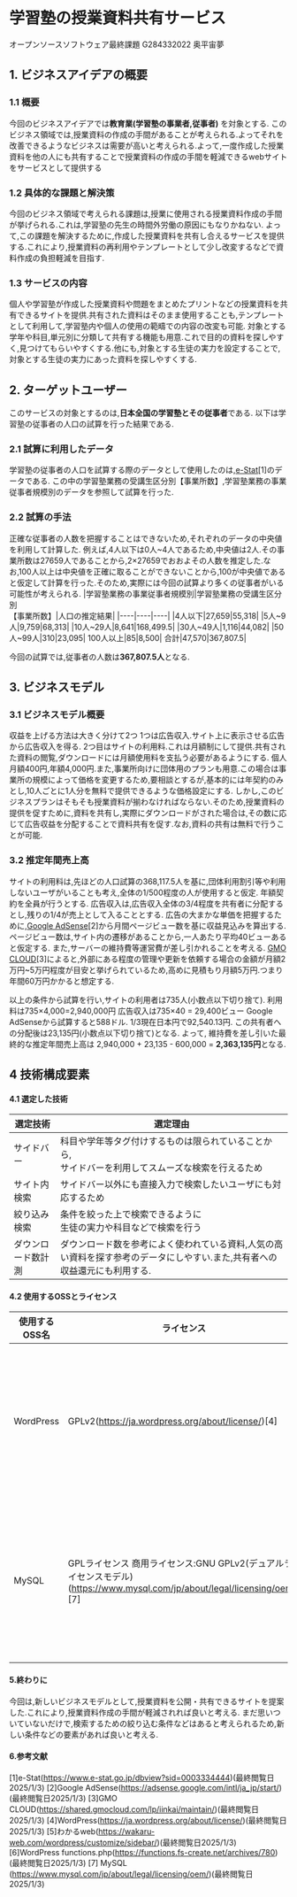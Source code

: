 # 学習塾の授業資料共有サービス
オープンソースソフトウェア最終課題
G284332022 奥平宙夢

## 1. ビジネスアイデアの概要
### 1.1 概要
今回のビジネスアイデアでは**教育業(学習塾の事業者,従事者)** を対象とする.
このビジネス領域では,授業資料の作成の手間があることが考えられる.よってそれを改善できるようなビジネスは需要が高いと考えられる.よって,一度作成した授業資料を他の人にも共有することで授業資料の作成の手間を軽減できるwebサイトをサービスとして提供する

### 1.2 具体的な課題と解決策
今回のビジネス領域で考えられる課題は,授業に使用される授業資料作成の手間が挙げられる.これは,学習塾の先生の時間外労働の原因にもなりかねない.
よって,この課題を解決するために,作成した授業資料を共有し合えるサービスを提供する.これにより,授業資料の再利用やテンプレートとして少し改変するなどで資料作成の負担軽減を目指す.

### 1.3 サービスの内容
個人や学習塾が作成した授業資料や問題をまとめたプリントなどの授業資料を共有できるサイトを提供.共有された資料はそのまま使用することも,テンプレートとして利用して,学習塾内や個人の使用の範疇での内容の改変も可能.
対象とする学年や科目,単元別に分類して共有する機能も用意.これで目的の資料を探しやすく,見つけてもらいやすくする.他にも,対象とする生徒の実力を設定することで,対象とする生徒の実力にあった資料を探しやすくする.


## 2. ターゲットユーザー
このサービスの対象とするのは,**日本全国の学習塾とその従事者**である.
以下は学習塾の従事者の人口の試算を行った結果である.
### 2.1 試算に利用したデータ
学習塾の従事者の人口を試算する際のデータとして使用したのは,[e-Stat](https://www.e-stat.go.jp/dbview?sid=0003334444)[1]のデータである.
この中の学習塾業務の受講生区分別【事業所数】,学習塾業務の事業従事者規模別のデータを参照して試算を行った.
### 2.2 試算の手法
正確な従事者の人数を把握することはできないため,それぞれのデータの中央値を利用して計算した.
例えば,4人以下は0人~4人であるため,中央値は2人.その事業所数は27659人であることから,2×27659でおおよその人数を推定した.なお,100人以上は中央値を正確に取ることができないことから,100が中央値であると仮定して計算を行った.そのため,実際には今回の試算より多くの従事者がいる可能性が考えられる.
|学習塾業務の事業従事者規模別|学習塾業務の受講生区分別<br>【事業所数】|人口の推定結果|
|----|----|----|
|4人以下|27,659|55,318|
|5人~9人|9,759|68,313|
|10人~29人|8,641|168,499.5|
|30人~49人|1,116|44,082|
|50人~99人|310|23,095|
100人以上|85|8,500|
合計|47,570|367,807.5|

今回の試算では,従事者の人数は**367,807.5人**となる.

## 3. ビジネスモデル
### 3.1 ビジネスモデル概要
収益を上げる方法は大きく分けて2つ
1つは広告収入.サイト上に表示させる広告から広告収入を得る.
2つ目はサイトの利用料.これは月額制にして提供.共有された資料の閲覧,ダウンロードには月額使用料を支払う必要があるようにする.
個人月額400円,年額4,000円.また,事業所向けに団体用のプランも用意.この場合は事業所の規模によって価格を変更するため,要相談とするが,基本的には年契約のみとし,10人ごとに1人分を無料で提供できるような価格設定にする.
しかし,このビジネスプランはそもそも授業資料が揃わなければならない.そのため,授業資料の提供を促すために,資料を共有し,実際にダウンロードがされた場合は,その数に応じて広告収益を分配することで資料共有を促す.なお,資料の共有は無料で行うことが可能.
### 3.2 推定年間売上高
サイトの利用料は,先ほどの人口試算の368,117.5人を基に,団体利用割引等や利用しないユーザがいることも考え,全体の1/500程度の人が使用すると仮定.
年額契約を全員が行うとする.
広告収入は,広告収入全体の3/4程度を共有者に分配するとし,残りの1/4が売上として入ることとする.
広告の大まかな単価を把握するために,[Google AdSense](https://adsense.google.com/intl/ja_jp/start/)[2]から月間ページビュー数を基に収益見込みを算出する.
ページビュー数は,サイト内の遷移があることから,一人あたり平均40ビューあると仮定する.
また,サーバーの維持費等運営費が差し引かれることを考える.
[GMO CLOUD](https://shared.gmocloud.com/lp/iinkai/maintain/)[3]によると,外部にある程度の管理や更新を依頼する場合の金額が月額2万円~5万円程度が目安と挙げられているため,高めに見積もり月額5万円.つまり年間60万円かかると想定する.

以上の条件から試算を行い,サイトの利用者は735人(小数点以下切り捨て).
利用料は735×4,000=2,940,000円
広告収入は735×40 = 29,400ビュー Google AdSenseから試算すると588ドル. 1/3現在日本円で92,540.13円. この共有者への分配後は23,135円(小数点以下切り捨て)となる.
よって,
維持費を差し引いた最終的な推定年間売上高は 2,940,000 + 23,135 - 600,000 = **2,363,135円**となる.

## 4 技術構成要素
#### 4.1 選定した技術
|選定技術|選定理由|
|----|----|
|サイドバー|科目や学年等タグ付けするものは限られていることから,<br>サイドバーを利用してスムーズな検索を行えるため
|サイト内検索|サイドバー以外にも直接入力で検索したいユーザにも対応するため
|絞り込み検索|条件を絞った上で検索できるように<br>生徒の実力や科目などで検索を行う
ダウンロード数計測|ダウンロード数を参考によく使われている資料,人気の高い資料を探す参考のデータにしやすい.また,共有者への収益還元にも利用する.
#### 4.2 使用するOSSとライセンス
|使用するOSS名|ライセンス|使用する理由|
|----|----|----|
WordPress|GPLv2(https://ja.wordpress.org/about/license/)[4]|ライセンスは自由度が高く改良等も許可されている.また,非常に広く使われており,インターネット上にも有志が作成したサイトが存在するため,カスタマイズもしやすい.<br>サイドバーやサイト内検索といった機能もカスタマイズ次第で作成することが可能であるため(https://wakaru-web.com/wordpress/customize/sidebar/)[5]<br>また,ダウンロード数の確認もカスタマイズ次第で実現できる(https://functions.fs-create.net/archives/780)[6]
MySQL|GPLライセンス 商用ライセンス:GNU GPLv2(デュアルライセンスモデル)(https://www.mysql.com/jp/about/legal/licensing/oem/)[7]|ユーザや資料,絞り込み検索の条件,資料の難易度など多くの情報を管理する必要がある.<br>そのため,データベースを用いて管理を行う.MySQLは広く使われていることもあり,活用方法の調査を行いやすい.また,商用ライセンスが必要でなければ無料で使用ができるため,初期費用を抑えやすい.商用ライセンスが必要な場合でも,最初は無料でできる範囲で試すことで正しく動作させられるかをテストできるため,導入のハードルは低い.

#### 5.終わりに
今回は,新しいビジネスモデルとして,授業資料を公開・共有できるサイトを提案した.これにより,授業資料作成の手間が軽減されれば良いと考える.
まだ思いついていないだけで,検索するための絞り込む条件などはあると考えられるため,新しい条件などの要素があれば良いと考える.

#### 6.参考文献
[1]e-Stat(https://www.e-stat.go.jp/dbview?sid=0003334444)(最終閲覧日2025/1/3)
[2]Google AdSense(https://adsense.google.com/intl/ja_jp/start/)(最終閲覧日2025/1/3)
[3]GMO CLOUD(https://shared.gmocloud.com/lp/iinkai/maintain/)(最終閲覧日2025/1/3)
[4]WordPress(https://ja.wordpress.org/about/license/)(最終閲覧日2025/1/3)
[5]わかるweb(https://wakaru-web.com/wordpress/customize/sidebar/)(最終閲覧日2025/1/3)
[6]WordPress functions.php(https://functions.fs-create.net/archives/780)(最終閲覧日2025/1/3)
[7] MySQL (https://www.mysql.com/jp/about/legal/licensing/oem/)(最終閲覧日2025/1/3)
